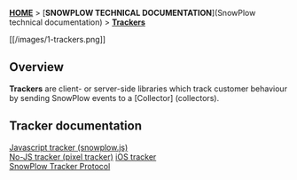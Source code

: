 [**HOME**](Home) > [**SNOWPLOW TECHNICAL DOCUMENTATION**](SnowPlow technical documentation) > [**Trackers**](trackers)

[[/images/1-trackers.png]] 

## Overview

**Trackers** are client- or server-side libraries which track customer behaviour by sending SnowPlow events to a [Collector] (collectors).

## Tracker documentation

[Javascript tracker (snowplow.js)](snowplow-js)  
[No-JS tracker (pixel tracker)](no-js-tracker)
[iOS tracker](ios)  
[SnowPlow Tracker Protocol](snowplow-tracker-protocol) 



